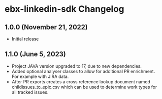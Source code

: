 # ebx-linkedin-sdk Changelog

## 1.0.0 (November 21, 2022)

* Initial release

## 1.1.0 (June 5, 2023)

* Project JAVA version upgraded to 17, due to new dependencies.
* Added optional analyser classes to allow for additional PR enrichment. For example with JIRA data.
* After PR exports creates a cross reference lookup document named childissues_to_epic.csv which 
  can be used to determine work types for all tracked issues.